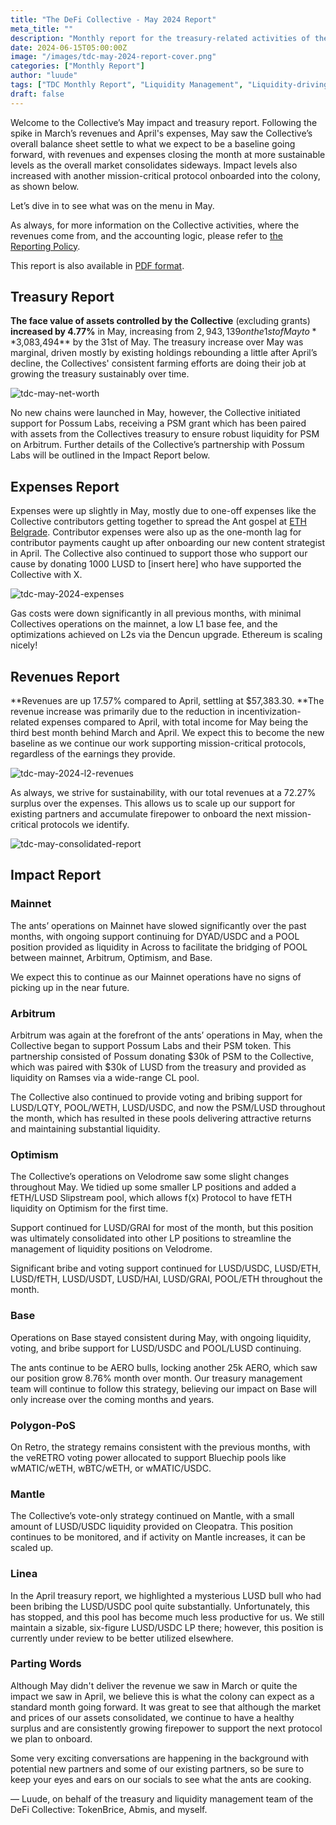 ```yaml
---
title: "The DeFi Collective - May 2024 Report"
meta_title: ""
description: "Monthly report for the treasury-related activities of the Collective in May: with the consolidation of our revenues baseline and the extension of the ants' support to an additional protocol."
date: 2024-06-15T05:00:00Z
image: "/images/tdc-may-2024-report-cover.png"
categories: ["Monthly Report"]
author: "luude"
tags: ["TDC Monthly Report", "Liquidity Management", "Liquidity-driving Tokens", "Collective"]
draft: false
---
```


Welcome to the Collective’s May impact and treasury report. Following the spike in March’s revenues and April's expenses, May saw the Collective’s overall balance sheet settle to what we expect to be a baseline going forward, with revenues and expenses closing the month at more sustainable levels as the overall market consolidates sideways. Impact levels also increased with another mission-critical protocol onboarded into the colony, as shown below.

Let’s dive in to see what was on the menu in May.

As always, for more information on the Collective activities, where the revenues come from, and the accounting logic, please refer to [the Reporting Policy](https://deficollective.org/reporting-policy/).

This report is also available in [PDF format](https://github.com/deficollective/deficollective.github.io/blob/main/assets/images/tdc-may-2024-report/tdc-may-2024-report.pdf). 


## Treasury Report

**The face value of assets controlled by the Collective** (excluding grants) **increased by 4.77%** in May, increasing from $2,943,139 on the 1st of May to **$3,083,494** by the 31st of May. The treasury increase over May was marginal, driven mostly by existing holdings rebounding a little after April’s decline, the Collectives' consistent farming efforts are doing their job at growing the treasury sustainably over time.

![tdc-may-net-worth](https://raw.githubusercontent.com/deficollective/deficollective.github.io/main/assets/images/tdc-may-2024-report/net-worth.jpg)

No new chains were launched in May, however, the Collective initiated support for Possum Labs, receiving a PSM grant which has been paired with assets from the Collectives treasury to ensure robust liquidity for PSM on Arbitrum. Further details of the Collective’s partnership with Possum Labs will be outlined in the Impact Report below.


## Expenses Report

Expenses were up slightly in May, mostly due to one-off expenses like the Collective contributors getting together to spread the Ant gospel at [ETH Belgrade](https://ethbelgrade.rs/). Contributor expenses were also up as the one-month lag for contributor payments caught up after onboarding our new content strategist in April. The Collective also continued to support those who support our cause by donating 1000 LUSD to [insert here] who have supported the Collective with X.

![tdc-may-2024-expenses](https://raw.githubusercontent.com/deficollective/deficollective.github.io/main/assets/images/tdc-may-2024-report/expenses.jpg)

Gas costs were down significantly in all previous months, with minimal Collectives operations on the mainnet, a low L1 base fee, and the optimizations achieved on L2s via the Dencun upgrade. Ethereum is scaling nicely!


## Revenues Report

**Revenues are up 17.57% compared to April, settling at $57,383.30. **The revenue increase was primarily due to the reduction in incentivization-related expenses compared to April, with total income for May being the third best month behind March and April. We expect this to become the new baseline as we continue our work supporting mission-critical protocols, regardless of the earnings they provide.

![tdc-may-2024-l2-revenues](https://raw.githubusercontent.com/deficollective/deficollective.github.io/main/assets/images/tdc-may-2024-report/l2-revenues.jpg)

As always, we strive for sustainability, with our total revenues at a 72.27% surplus over the expenses. This allows us to scale up our support for existing partners and accumulate firepower to onboard the next mission-critical protocols we identify.

![tdc-may-consolidated-report](https://raw.githubusercontent.com/deficollective/deficollective.github.io/main/assets/images/tdc-may-2024-report/consolidated-report.jpg)

## Impact Report


### Mainnet

The ants’ operations on Mainnet have slowed significantly over the past months, with ongoing support continuing for DYAD/USDC and a POOL position provided as liquidity in Across to facilitate the bridging of POOL between mainnet, Arbitrum, Optimism, and Base.

We expect this to continue as our Mainnet operations have no signs of picking up in the near future.


### Arbitrum

Arbitrum was again at the forefront of the ants’ operations in May, when the Collective began to support Possum Labs and their PSM token. This partnership consisted of Possum donating $30k of PSM to the Collective, which was paired with $30k of LUSD from the treasury and provided as liquidity on Ramses via a wide-range CL pool. 

The Collective also continued to provide voting and bribing support for LUSD/LQTY, POOL/WETH, LUSD/USDC, and now the PSM/LUSD throughout the month, which has resulted in these pools delivering attractive returns and maintaining substantial liquidity.


### Optimism

The Collective’s operations on Velodrome saw some slight changes throughout May. We tidied up some smaller LP positions and added a fETH/LUSD Slipstream pool, which allows f(x) Protocol to have fETH liquidity on Optimism for the first time. 

Support continued for LUSD/GRAI for most of the month, but this position was ultimately consolidated into other LP positions to streamline the management of liquidity positions on Velodrome.

Significant bribe and voting support continued for LUSD/USDC, LUSD/ETH, LUSD/fETH, LUSD/USDT, LUSD/HAI, LUSD/GRAI, POOL/ETH throughout the month.


### Base

Operations on Base stayed consistent during May, with ongoing liquidity, voting, and bribe support for LUSD/USDC and POOL/LUSD continuing.

The ants continue to be AERO bulls, locking another 25k AERO, which saw our position grow 8.76% month over month. Our treasury management team will continue to follow this strategy, believing our impact on Base will only increase over the coming months and years.


### Polygon-PoS

On Retro, the strategy remains consistent with the previous months, with the veRETRO voting power allocated to support Bluechip pools like wMATIC/wETH, wBTC/wETH, or wMATIC/USDC.


### Mantle

The Collective’s vote-only strategy continued on Mantle, with a small amount of LUSD/USDC liquidity provided on Cleopatra. This position continues to be monitored, and if activity on Mantle increases, it can be scaled up.


### Linea

In the April treasury report, we highlighted a mysterious LUSD bull who had been bribing the LUSD/USDC pool quite substantially. Unfortunately, this has stopped, and this pool has become much less productive for us. We still maintain a sizable, six-figure LUSD/USDC LP there; however, this position is currently under review to be better utilized elsewhere.


### Parting Words

Although May didn't deliver the revenue we saw in March or quite the impact we saw in April, we believe this is what the colony can expect as a standard month going forward. It was great to see that although the market and prices of our assets consolidated, we continue to have a healthy surplus and are consistently growing firepower to support the next protocol we plan to onboard.

Some very exciting conversations are happening in the background with potential new partners and some of our existing partners, so be sure to keep your eyes and ears on our socials to see what the ants are cooking.

— Luude, on behalf of the treasury and liquidity management team of the DeFi Collective: TokenBrice, Abmis, and myself. 
